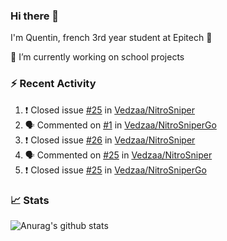 ### Hi there 👋

I'm Quentin, french 3rd year student at Epitech :raised_hands: 

🔭 I’m currently working on school projects

### :zap: Recent Activity

<!--START_SECTION:activity-->
1. ❗️ Closed issue [#25](https://github.com/Vedzaa/NitroSniper/issues/25) in [Vedzaa/NitroSniper](https://github.com/Vedzaa/NitroSniper)
2. 🗣 Commented on [#1](https://github.com/Vedzaa/NitroSniperGo/issues/1) in [Vedzaa/NitroSniperGo](https://github.com/Vedzaa/NitroSniperGo)
3. ❗️ Closed issue [#26](https://github.com/Vedzaa/NitroSniper/issues/26) in [Vedzaa/NitroSniper](https://github.com/Vedzaa/NitroSniper)
4. 🗣 Commented on [#25](https://github.com/Vedzaa/NitroSniper/issues/25) in [Vedzaa/NitroSniper](https://github.com/Vedzaa/NitroSniper)
5. ❗️ Closed issue [#25](https://github.com/Vedzaa/NitroSniperGo/issues/25) in [Vedzaa/NitroSniperGo](https://github.com/Vedzaa/NitroSniperGo)
<!--END_SECTION:activity-->


### 📈 Stats

![Anurag's github stats](https://github-readme-stats.vercel.app/api?username=vedzaa&show_icons=false&theme=dark)
